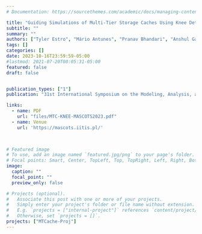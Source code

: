 ```yaml
---
# Documentation: https://sourcethemes.com/academic/docs/managing-content/

title: "Guiding Simulations of Multi-Tier Storage Caches Using Knee Detection"
subtitle: ""
summary: ""
authors: ["Tyler Estro", "Mário Antunes", "Pranav Bhandari", "Anshul Gandhi", "Geoff Kuenning", "Yifei Liu", "Carl Waldspurger", "Avani Wildani", "Erez Zadok"]
tags: []
categories: []
date: 2023-10-16T23:59:59-05:00
#lastmod: 2021-07-20T00:05:31-05:00
featured: false
draft: false


publication_types: ["1"]
publication: "31st International Symposium on the Modeling, Analysis, and Simulation of Computer and Telecommunication Systems (MASCOTS 2023), Stony Brook, NY."

links:
  - name: PDF
    url: "files/MTC-KNEE-MASCOTS2023.pdf"
  - name: Venue
    url: 'https://mascots.iitis.pl/'
  


# Featured image
# To use, add an image named `featured.jpg/png` to your page's folder.
# Focal points: Smart, Center, TopLeft, Top, TopRight, Left, Right, BottomLeft, Bottom, BottomRight.
image:
  caption: ""
  focal_point: ""
  preview_only: false

# Projects (optional).
#   Associate this post with one or more of your projects.
#   Simply enter your project's folder or file name without extension.
#   E.g. `projects = ["internal-project"]` references `content/project/deep-learning/index.md`.
#   Otherwise, set `projects = []`.
projects: ["MTCache-Proj"]
---
```


